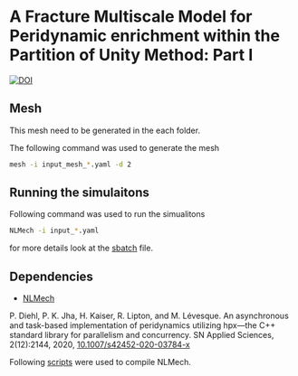 # A Fracture Multiscale Model for Peridynamic enrichment within the Partition of Unity Method: Part I
[![DOI](https://zenodo.org/badge/308682043.svg)](https://zenodo.org/badge/latestdoi/308682043)



## Mesh

This mesh need to be generated in the each folder.

The following command was used to generate the mesh

```bash
mesh -i input_mesh_*.yaml -d 2
```

## Running the simulaitons 

Following command was used to run the simualitons

```bash
NLMech -i input_*.yaml 
```

for more details look at the [sbatch](https://github.com/diehlpk/paperPUMPD/blob/main/inclined/run.sbatch) file.


## Dependencies

* [NLMech](https://github.com/nonlocalmodels/NLMech)

P. Diehl, P. K. Jha, H. Kaiser, R. Lipton, and M. Lévesque. An asynchronous and task-based implementation of peridynamics utilizing hpx—the C++ standard library for parallelism and concurrency. SN Applied Sciences, 2(12):2144, 2020, [10.1007/s42452-020-03784-x](https://link.springer.com/article/10.1007%2Fs42452-020-03784-x)

Following [scripts](https://github.com/nonlocalmodels/HPCBuildInfrastructure) were used to compile NLMech.
